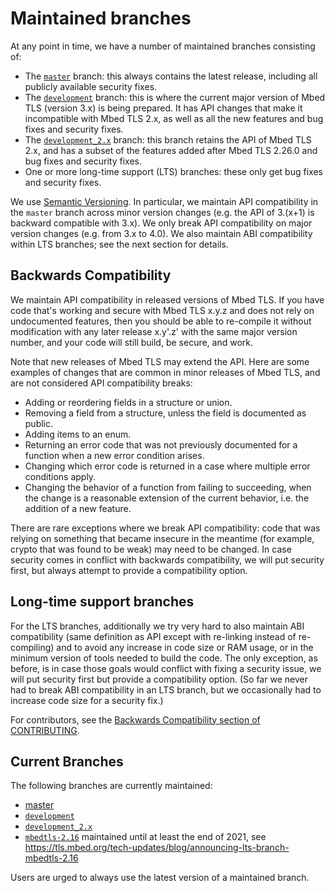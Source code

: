 # Maintained branches

At any point in time, we have a number of maintained branches consisting of:

- The [`master`](https://github.com/ARMmbed/mbedtls/tree/master) branch:
  this always contains the latest release, including all publicly available
  security fixes.
- The [`development`](https://github.com/ARMmbed/mbedtls/tree/development) branch:
  this is where the current major version of Mbed TLS (version 3.x) is being
  prepared. It has API changes that make it incompatible with Mbed TLS 2.x,
  as well as all the new features and bug fixes and security fixes.
- The [`development_2.x`](https://github.com/ARMmbed/mbedtls/tree/development_2.x) branch:
  this branch retains the API of Mbed TLS 2.x, and has a subset of the
  features added after Mbed TLS 2.26.0 and bug fixes and security fixes.
- One or more long-time support (LTS) branches:
  these only get bug fixes and security fixes.

We use [Semantic Versioning](https://semver.org/). In particular, we maintain
API compatibility in the `master` branch across minor version changes (e.g.
the API of 3.(x+1) is backward compatible with 3.x). We only break API
compatibility on major version changes (e.g. from 3.x to 4.0). We also maintain
ABI compatibility within LTS branches; see the next section for details.

## Backwards Compatibility

We maintain API compatibility in released versions of Mbed TLS. If you have
code that's working and secure with Mbed TLS x.y.z and does not rely on
undocumented features, then you should be able to re-compile it without
modification with any later release x.y'.z' with the same major version
number, and your code will still build, be secure, and work.

Note that new releases of Mbed TLS may extend the API. Here are some
examples of changes that are common in minor releases of Mbed TLS, and are
not considered API compatibility breaks:

* Adding or reordering fields in a structure or union.
* Removing a field from a structure, unless the field is documented as public.
* Adding items to an enum.
* Returning an error code that was not previously documented for a function
  when a new error condition arises.
* Changing which error code is returned in a case where multiple error
  conditions apply.
* Changing the behavior of a function from failing to succeeding, when the
  change is a reasonable extension of the current behavior, i.e. the
  addition of a new feature.

There are rare exceptions where we break API compatibility: code that was
relying on something that became insecure in the meantime (for example,
crypto that was found to be weak) may need to be changed. In case security
comes in conflict with backwards compatibility, we will put security first,
but always attempt to provide a compatibility option.

## Long-time support branches

For the LTS branches, additionally we try very hard to also maintain ABI
compatibility (same definition as API except with re-linking instead of
re-compiling) and to avoid any increase in code size or RAM usage, or in the
minimum version of tools needed to build the code. The only exception, as
before, is in case those goals would conflict with fixing a security issue, we
will put security first but provide a compatibility option. (So far we never
had to break ABI compatibility in an LTS branch, but we occasionally had to
increase code size for a security fix.)

For contributors, see the [Backwards Compatibility section of
CONTRIBUTING](CONTRIBUTING.md#backwards-compatibility).

## Current Branches

The following branches are currently maintained:

- [master](https://github.com/ARMmbed/mbedtls/tree/master)
- [`development`](https://github.com/ARMmbed/mbedtls/)
- [`development_2.x`](https://github.com/ARMmbed/mbedtls/tree/development_2.x)
- [`mbedtls-2.16`](https://github.com/ARMmbed/mbedtls/tree/mbedtls-2.16)
 maintained until at least the end of 2021, see
  <https://tls.mbed.org/tech-updates/blog/announcing-lts-branch-mbedtls-2.16>

Users are urged to always use the latest version of a maintained branch.
